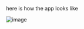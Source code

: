 here is how the app looks like 

![image](https://github.com/user-attachments/assets/6c9a9389-64a4-4eb9-8e40-c897f8b7265d)
